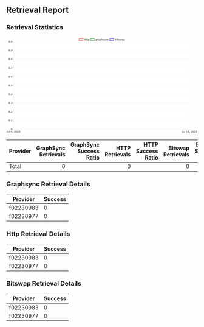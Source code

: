 ## Retrieval Report
### Retrieval Statistics
<img src="https://raw.githubusercontent.com/data-preservation-programs/filplus-checker-assets/main/filecoin-project/filecoin-plus-large-datasets/issues/1318/1689129685276.png"/>

| Provider | GraphSync Retrievals | GraphSync Success Ratio | HTTP Retrievals | HTTP Success Ratio | Bitswap Retrievals | Bitswap Success Ratio |
| :------- | -------------------: | ----------------------: | --------------: | -----------------: | -----------------: | --------------------: |
| Total    |                    0 |                         |               0 |                    |                  0 |                       |

### Graphsync Retrieval Details
| Provider  | Success |
| --------- | ------- |
| f02230983 | 0       |
| f02230977 | 0       |

### Http Retrieval Details
| Provider  | Success |
| --------- | ------- |
| f02230983 | 0       |
| f02230977 | 0       |

### Bitswap Retrieval Details
| Provider  | Success |
| --------- | ------- |
| f02230983 | 0       |
| f02230977 | 0       |
